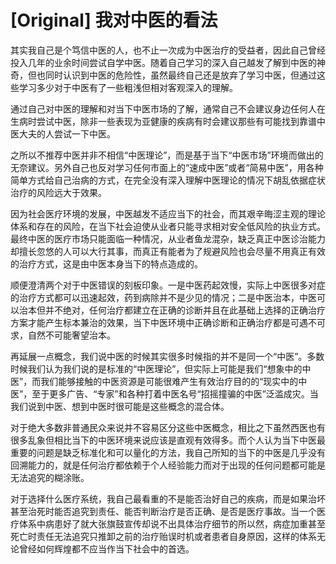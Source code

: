 # [Original] 我对中医的看法


其实我自己是个笃信中医的人，也不止一次成为中医治疗的受益者，因此自己曾经投入几年的业余时间尝试自学中医。随着自己学习的深入自己越发了解到中医的神奇，但也同时认识到中医的危险性，虽然最终自己还是放弃了学习中医，但通过这些学习多少对于中医有了一些粗浅但相对客观深入的理解。

通过自己对中医的理解和对当下中医市场的了解，通常自己不会建议身边任何人在生病时尝试中医，除非一些表现为亚健康的疾病有时会建议那些有可能找到靠谱中医大夫的人尝试一下中医。

之所以不推荐中医并非不相信“中医理论”，而是基于当下“中医市场”环境而做出的无奈建议。另外自己也反对学习任何市面上的“速成中医”或者“简易中医”，用各种简单方式给自己治病的方式，在完全没有深入理解中医理论的情况下胡乱依据症状治疗的风险远大于效果。

因为社会医疗环境的发展，中医越发不适应当下的社会，而其艰辛晦涩主观的理论体系和存在的风险，在当下社会迫使从业者只能寻求相对安全低风险的执业方式。最终中医的医疗市场只能面临一种情况，从业者鱼龙混杂，缺乏真正中医诊治能力却擅长忽悠的人可以大行其事，而真正有能者为了规避风险也会尽量不用真正有效的治疗方式，这是由中医本身当下的特点造成的。

顺便澄清两个对于中医错误的刻板印象。一是中医药起效慢，实际上中医很多对症的治疗方式都可以迅速起效，药到病除并不是少见的情况；二是中医治本，中医可以治本但并不绝对，任何治疗都建立在正确的诊断并且在此基础上选择的正确治疗方案才能产生标本兼治的效果，当下中医环境中正确诊断和正确治疗都是可遇不可求，自然不可能奢望治本。

再延展一点概念，我们说中医的时候其实很多时候指的并不是同一个“中医”。多数时候我们认为我们说的是标准的“中医理论”，但实际上可能是我们“想象中的中医”，而我们能够接触的中医资源是可能很难产生有效治疗目的的“现实中的中医”，至于更多广告、“专家”和各种打着中医名号“招摇撞骗的中医”泛滥成灾。当我们说到中医、想到中医时很可能是这些概念的混合体。

对于绝大多数非普通民众来说并不容易区分这些中医概念，相比之下虽然西医也有很多乱象但相比当下的中医环境来说应该是直观有效得多。而个人认为当下中医最重要的问题是缺乏标准化和可以量化的方法，我自己所知的当下的中医是几乎没有回溯能力的，就是任何治疗都依赖于个人经验能力而对于出现的任何问题都可能是无法追究的糊涂账。

对于选择什么医疗系统，我自己最看重的不是能否治好自己的疾病，而是如果治坏甚至治死时能否追究到责任、能否判断治疗是否正确、是否是医疗事故。当一个医疗体系中病患好了就大张旗鼓宣传却说不出具体治疗细节的所以然，病症加重甚至死亡时责任无法追究只推卸之前的治疗贻误时机或者患者自身原因，这样的体系无论曾经如何辉煌都不应当作当下社会中的首选。
